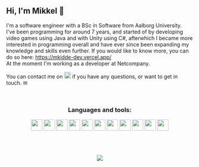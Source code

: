 ## Hi, I'm Mikkel 👋

I'm a software engineer with a BSc in Software from Aalborg University.  
I've been programming for around 7 years, and started of by developing video games using Java and with Unity using C#, afterwhich I became more interested in programming overall and have ever since been expanding my knowledge and skills even further. If you would like to know more, you can do so here: https://mkidde-dev.vercel.app/ 
<br>
At the moment I'm working as a developer at Netcompany.

You can contact me on  <a href="https://www.linkedin.com/in/mikkel-kidde-thomsen/"><img height="18" src="https://upload.wikimedia.org/wikipedia/commons/thumb/0/01/LinkedIn_Logo.svg/320px-LinkedIn_Logo.svg.png"></a> if you have any questions, or want to get in touch. ✉


<br>
<h3 align="center"> Languages and tools: </h3>
<p align="center">
  <code><a href="https://docs.microsoft.com/en-us/dotnet/csharp/"><img height="30" src="https://iconape.com/wp-content/files/rr/352323/png/c-sharp-c-logo.png"></a></code>
  <code><a href="https://dev.java/"><img height="30" src="https://iconape.com/wp-content/files/zy/371206/svg/371206.svg"></a></code>
  <code><a href="http://www.open-std.org/jtc1/sc22/wg14/"><img height="30" src="https://upload.wikimedia.org/wikipedia/commons/1/18/C_Programming_Language.svg"></a></code>
  <code><a href="https://www.javascript.com/"><img height="30" src="https://iconape.com/wp-content/files/rj/371212/svg/371212.svg"></a></code>
  <code><a href="https://nodejs.org/en/"><img height="30" src="https://iconape.com/wp-content/png_logo_vector/node-node-js-logo.png"></a></code>
  <code><a href="https://www.typescriptlang.org/"><img height="30" src="https://iconape.com/wp-content/files/wd/371584/svg/371584.svg"></a></code>
  <code><a href="https://reactjs.org/"><img height="30" src="https://upload.wikimedia.org/wikipedia/commons/thumb/a/a7/React-icon.svg/2300px-React-icon.svg.png"></a></code>
  <code><a href="https://www.python.org/"><img height="30" src="https://iconape.com/wp-content/files/fo/371358/svg/371358.svg"></a></code>
  <code><a href="https://git-scm.com/"><img height="30" src="https://iconape.com/wp-content/png_logo_vector/git-icon.png"></a></code>
  <code><a href="https://unity.com/"><img height="30" src="https://cdn.icon-icons.com/icons2/2389/PNG/512/unity_logo_icon_144772.png"></a></code>
  <code><a href="https://www.docker.com/"><img height="30" src="https://iconape.com/wp-content/files/fr/370801/svg/docker-icon-logo-icon-png-svg.png"></a></code>
</p>  

<br><br>
<p align="center">
  <img src="http://github-readme-streak-stats.herokuapp.com?user=mKiddeT&theme=onedark&hide_border=true&date_format=j%20M%5B%20Y%5D"/>
</p>

<!--
**mKiddeT/mKiddeT** is a ✨ _special_ ✨ repository because its `README.md` (this file) appears on your GitHub profile.

Here are some ideas to get you started:

- 🔭 I’m currently working on ...
- 🌱 I’m currently learning ...
- 👯 I’m looking to collaborate on ...
- 🤔 I’m looking for help with ...
- 💬 Ask me about ...
- 📫 How to reach me: ...
- 😄 Pronouns: ...
- ⚡ Fun fact: ...
-->
